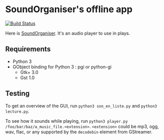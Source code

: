 # SoundOrganiser's offline app

[![Build Status](https://travis-ci.org/nils-van-zuijlen/sound-organiser-offline-app.svg?branch=master)](https://travis-ci.org/nils-van-zuijlen/sound-organiser-offline-app)

Here is [SoundOrganiser](//github.com/nils-van-zuijlen/sound-organiser). It's an
audio player to use in plays.

## Requirements

- Python 3
- GObject binding for Python 3 : pgi or python-gi
  - Gtk+ 3.0
  - Gst 1.0

## Testing

To get an overview of the GUI, run `python3 son_en_liste.py`
and `python3 lecture.py`.

To see how it sounds while playing, run
`python3 player.py /foo/bar/baz/a_music_file.<extension>`.
`<extension>` could be mp3, ogg, wav, flac, or any supported by the `decodebin`
element from GStreamer.
